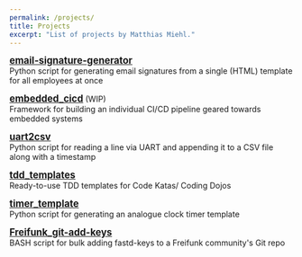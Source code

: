 ```yaml
---
permalink: /projects/
title: Projects
excerpt: "List of projects by Matthias Miehl."
---
```


<big>[**email-signature-generator**](https://github.com/makomi/email-signature-generator)</big>  
Python script for generating email signatures from a single (HTML) template for all employees at once

<big>[**embedded_cicd**](https://github.com/makomi/embedded_cicd)</big> (WIP)  
Framework for building an individual CI/CD pipeline geared towards embedded systems

<big>[**uart2csv**](https://github.com/makomi/uart2csv)</big>  
Python script for reading a line via UART and appending it to a CSV file along with a timestamp

<big>[**tdd_templates**](https://github.com/makomi/tdd_templates)</big>  
Ready-to-use TDD templates for Code Katas/ Coding Dojos

<big>[**timer_template**](https://github.com/makomi/timer_template)</big>  
Python script for generating an analogue clock timer template

<big>[**Freifunk_git-add-keys**](https://github.com/makomi/Freifunk_git-add-keys)</big>  
BASH script for bulk adding fastd-keys to a Freifunk community's Git repo

